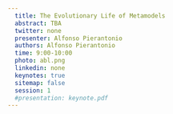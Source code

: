 ```yaml
---
  title: The Evolutionary Life of Metamodels
  abstract: TBA
  twitter: none
  presenter: Alfonso Pierantonio
  authors: Alfonso Pierantonio
  time: 9:00-10:00
  photo: abl.png
  linkedin: none
  keynotes: true
  sitemap: false
  session: 1
  #presentation: keynote.pdf
---
```

